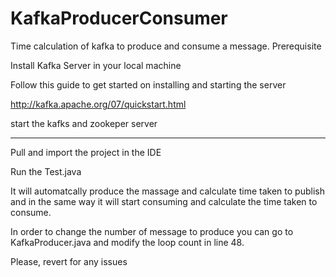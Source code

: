# KafkaProducerConsumer
Time calculation of kafka to produce and consume a message.
Prerequisite

Install Kafka Server in your local machine

Follow this guide to get started on installing and starting the server

http://kafka.apache.org/07/quickstart.html

start the kafks and zookeper server

---------------------------------------------------------------------------

Pull and import the project in the IDE

Run the Test.java

It will automatcally produce the massage and calculate time taken to publish and in the same way it will start consuming and 
calculate the time taken to consume.

In order to change the number of message to produce you can go to KafkaProducer.java and modify the loop count in line 48.

Please, revert for any issues 
